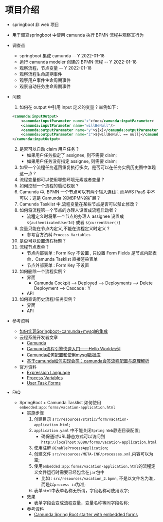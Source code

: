 # 项目介绍

- springboot 非 web 项目
- 用于调查springboot 中使用 camunda 执行 BPMN 流程并观察其行为
- 调查点
    - springboot 集成 camunda -- Y 2022-01-18
    - 运行 camunda modeler 创建的 BPMN 流程 -- Y 2022-01-18
    - 观察流程，节点变量 -- Y 2022-01-18
    - 观察流程生命周期事件
    - 观察用户事件生命周期事件
    - 观察自动任务生命周期事件

-  问题
    1. 如何在 output 中引用 input 定义的变量 ?
    举例如下 : 
    ```xml
    <camunda:inputOutput>
        <camunda:inputParameter name="x">foo</camunda:inputParameter>
        <camunda:inputParameter name="willBeNull"/>
        <camunda:outputParameter name="y">${x}</camunda:outputParameter>
        <camunda:outputParameter name="z">${willBeNull == null}</camunda:outputParameter>
    </camunda:inputOutput>
    ```
    2. 是否可以自动 claim 用户任务 ?
        - 如果用户任务指定了 assignee, 则不需要 claim;
        - 如果用户任务没有指定 assignee, 则需要 claim;
    3. 如果一个流程任务返回重复执行多次，是否可以在任务实例历史图中体现这一点 ?
    4. 流程变量都可以使用哪些环境元素或者变量 ?
    5. 如何控制一个流程的启动权限 ?
    6. Camunda 中, BPMN 一个节点可以有两个输入连线；而AWS PaaS 中不可以；这是 Camunda 的对BPMN的扩展？
    7. Camunda Tasklist 中,流程变量在某些节点是否可以禁止修改 ?
    8. 如何将流程第一个节点的办理人设置成流程启动者 ?
        - 流程定义时将第一个节点的办理人 assignee 设置成 `${authenticatedUserId}` 或者 `${currentUser()}`
    9. 变量只能在节点内定义,不能在流程定义时定义 ?
        - 参考官方资料 `Process Variables`       
    10. 是否可以设置流程标题 ?
    11. 流程节点表单 ?
        - 节点内部表单 : Form Key 不设置 , 只设置 Form Fields 是节点内部表单，Camunda Tasklist 直接渲染表单
        - 节点外部表单 : Form Key 不设置
    12. 如何删除一个流程实例 ?
        - 界面 
            - Camunda Cockpit --> Deployed --> Deployments --> Delete Deployment --> Cascade : Y
        - API
    13. 如何查询历史流程/任务实例 ?
        - 界面
        - API
- 参考资料 
    - [如何实现Springboot+camunda+mysql的集成](https://www.cnblogs.com/hibpm/p/14926354.html)
    - 云程系统开发者文章
        - [Camunda](https://blog.csdn.net/wxz258/category_10468109.html)
        - [Camunda流程引擎快速入门——Hello World示例](https://lowcode.blog.csdn.net/article/details/117518828)
        - [Camunda如何配置和使用mysql数据库](https://lowcode.blog.csdn.net/article/details/117564836) 
        - [基于camunda如何实现会签：camunda会签流程配置与原理解析](https://blog.csdn.net/wxz258/article/details/118055189)
    - 官方资料
        - [Expression Language](https://docs.camunda.org/manual/7.4/user-guide/process-engine/expression-language/)        
        - [Process Variables](https://docs.camunda.org/manual/7.4/user-guide/process-engine/variables/)
        - [User Task Forms](https://docs.camunda.org/manual/7.4/user-guide/task-forms/)
- FAQ
    - SpringBoot + Camunda Tasklist 如何使用 `embedded:app:forms/vacation-application.html`
        - 实施步骤
            1. 创建目录 `src/resources/static/form/vacation-application.html`;
            2. `application.yaml` 中不能关闭`Spring Web`静态目录配置;
                - 确保通过URL静态方式可以访问到 `http://localhost:8080/forms/vacation-application.html`
            3. 使用注解 `@EnableProcessApplication`;
            4. 创建文件 `src/resources/META-INF/processes.xml`,内容可以为空;
            5. 使用`embedded:app:forms/vacation-application.html`的流程定义文件运行时需要已经包含在`jar`包中
                - 比如 : `src/resources/vacation_2.bpmn`, 不是以文件名为准，而是以`process id`为准;
            6. 表单`html`中表单名称无所谓，字段名称可使用汉字;
        - 效果
            - 表单字段会变成流程变量，变量名称等同字段名称;        
        - 参考资料 
            - [Camunda Spring Boot starter with embedded forms](https://stackoverflow.com/questions/47908120/camunda-spring-boot-starter-with-embedded-forms)
    